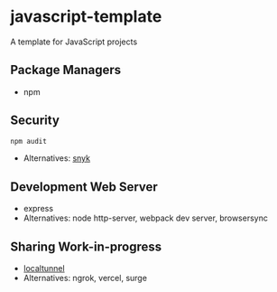 # javascript-template
A template for JavaScript projects

## Package Managers
* npm

## Security
```bash
npm audit
```
* Alternatives: [snyk](https://snyk.io/)

## Development Web Server
* express
* Alternatives: node http-server, webpack dev server, browsersync

## Sharing Work-in-progress
* [localtunnel](https://github.com/localtunnel/localtunnel)
* Alternatives: ngrok, vercel, surge

